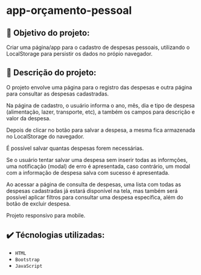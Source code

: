# app-orçamento-pessoal

## :dart: Objetivo do projeto:

Criar uma página/app para o cadastro de despesas pessoais, utilizando o LocalStorage para persistir os dados no própio navegador.

## :receipt: Descrição do projeto:

O projeto envolve uma página para o registro das despesas e outra página para consultar as despesas cadastradas.

Na página de cadastro, o usuário informa o ano, mês, dia e tipo de despesa (alimentação, lazer, transporte, etc), a também os campos para descrição e valor da despesa.

Depois de clicar no botão para salvar a despesa, a mesma fica armazenada no LocalStorage do navegador.

É possível salvar quantas despesas forem necessárias.

Se o usuário tentar salvar uma despesa sem inserir todas as informções, uma notificação (modal) de erro é apresentada, caso contrário, um modal com a informação de despesa salva com sucesso é apresentada.

Ao acessar a página de consulta de despesas, uma lista com todas as despesas cadastradas já estará disponível na tela, mas também será possível aplicar filtros para consultar uma despesa específica, além do botão de excluir despesa.

Projeto responsivo para mobile.

## :heavy_check_mark: Técnologias utilizadas:

- `HTML`
- `Bootstrap`
- `JavaScript`